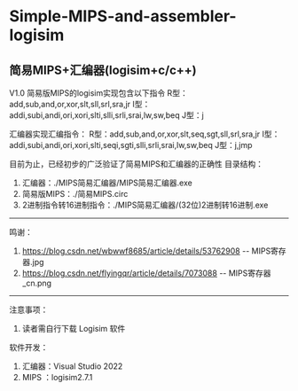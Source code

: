 # Simple-MIPS-and-assembler-logisim
简易MIPS+汇编器(logisim+c/c++)
------------------------------------
V1.0
简易版MIPS的logisim实现包含以下指令
R型：add,sub,and,or,xor,slt,sll,srl,sra,jr
I型：addi,subi,andi,ori,xori,slti,slli,srli,srai,lw,sw,beq
J型：j

汇编器实现汇编指令：
R型：add,sub,and,or,xor,slt,seq,sgt,sll,srl,sra,jr
I型：addi,subi,andi,ori,xori,slti,seqi,sgti,slli,srli,srai,lw,sw,beq
J型：j,jmp

目前为止，已经初步的广泛验证了简易MIPS和汇编器的正确性
目录结构：
1. 汇编器：./MIPS简易汇编器/MIPS简易汇编器.exe
2. 简易版MIPS：./简易MIPS.circ
3. 2进制指令转16进制指令：./MIPS简易汇编器/(32位)2进制转16进制.exe
------------------------------------
鸣谢：
1. https://blog.csdn.net/wbwwf8685/article/details/53762908  --  MIPS寄存器.jpg
2. https://blog.csdn.net/flyingqr/article/details/7073088  --  MIPS寄存器_cn.png
------------------------------------
注意事项：
1. 读者需自行下载 Logisim 软件

软件开发：
1. 汇编器：Visual Studio 2022
2. MIPS ：logisim2.7.1


